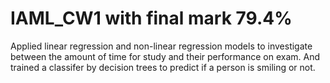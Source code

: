 # IAML_CW1 with final mark 79.4%
Applied linear regression and non-linear regression models to investigate between the amount of time for study and their performance on exam. 
And trained a classifer by decision trees to predict if a person is smiling or not.
